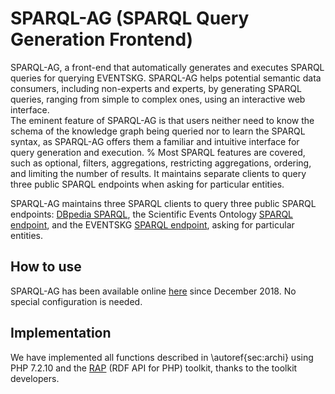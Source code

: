 # SPARQL-AG (SPARQL Query Generation Frontend)

SPARQL-AG, a front-end that automatically generates and executes SPARQL queries for querying EVENTSKG.
SPARQL-AG helps potential semantic data consumers, including non-experts and experts, by generating SPARQL queries, ranging from simple to complex ones, using an interactive web interface.  
The eminent feature of SPARQL-AG is that users neither need to know the schema of the knowledge graph being queried nor to learn the SPARQL syntax, as SPARQL-AG offers them a familiar and intuitive interface for query generation and execution.
% Most SPARQL features are covered, such as optional, filters, aggregations, restricting aggregations, ordering, and limiting the number of results.
It maintains separate clients to query three public SPARQL endpoints when asking for particular entities.

SPARQL-AG maintains three SPARQL clients to query three public SPARQL endpoints: [DBpedia SPARQL](https://dbpedia.org/sparql), the Scientific Events Ontology [SPARQL endpoint](http://kddste.sda.tech/SEOontology/sparql), and the EVENTSKG [SPARQL endpoint](http://kddste.sda.tech/sparql), asking for particular entities.

## How to use

SPARQL-AG has been available online [here](http://kddste.sda.tech/SER-Service/SPARQL-AG/test/SPARQL-AG.php) since December 2018. 
No special configuration is needed.

## Implementation

We have implemented all functions described in \autoref{sec:archi} using PHP 7.2.10 and
the [RAP](http://wifo5-03.informatik.uni-mannheim.de/bizer/rdfapi/index.html) (RDF API for PHP) toolkit, thanks to the toolkit developers. 
